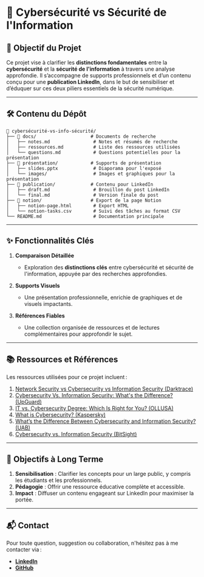 # 🔐 **Cybersécurité vs Sécurité de l'Information**  


## 🎯 **Objectif du Projet**  

Ce projet vise à clarifier les **distinctions fondamentales** entre la **cybersécurité** et la **sécurité de l'information** à travers une analyse approfondie. Il s’accompagne de supports professionnels et d’un contenu conçu pour une **publication LinkedIn**, dans le but de sensibiliser et d’éduquer sur ces deux piliers essentiels de la sécurité numérique.  

---

## 🛠️ **Contenu du Dépôt**  

```plaintext
📂 cybersécurité-vs-info-sécurité/
├── 📁 docs/                    # Documents de recherche
│   ├── notes.md                # Notes et résumés de recherche
│   ├── ressources.md           # Liste des ressources utilisées
│   └── questions.md            # Questions potentielles pour la présentation
├── 📁 présentation/            # Supports de présentation
│   ├── slides.pptx             # Diaporama pour l'exposé
│   └── images/                 # Images et graphiques pour la présentation
├── 📁 publication/             # Contenu pour LinkedIn
│   ├── draft.md                # Brouillon du post LinkedIn
│   └── final.md                # Version finale du post
├── 📁 notion/                  # Export de la page Notion
│   ├── notion-page.html        # Export HTML
│   └── notion-tasks.csv        # Suivi des tâches au format CSV
└── README.md                   # Documentation principale
```

---

## ✨ **Fonctionnalités Clés**  

1. **Comparaison Détaillée**  
   - Exploration des **distinctions clés** entre cybersécurité et sécurité de l'information, appuyée par des recherches approfondies.  

2. **Supports Visuels**  
   - Une présentation professionnelle, enrichie de graphiques et de visuels impactants.  


3. **Références Fiables**  
   - Une collection organisée de ressources et de lectures complémentaires pour approfondir le sujet.  

---

## 📚 **Ressources et Références**  

Les ressources utilisées pour ce projet incluent :  

1. [Network Security vs Cybersecurity vs Information Security (Darktrace)](https://darktrace.com/fr/cyber-ai-glossary/network-security-vs-cybersecurity-vs-information-security)  
2. [Cybersecurity Vs. Information Security: What's the Difference? (UpGuard)](https://www.upguard.com/blog/cyber-security-information-security)  
3. [IT vs. Cybersecurity Degree: Which Is Right for You? (OLLUSA)](https://www.ollusa.edu/blog/it-vs-cybersecurity-degree.html)  
4. [What is Cybersecurity? (Kaspersky)](https://www.kaspersky.com/resource-center/definitions/what-is-cyber-security)  
5. [What’s the Difference Between Cybersecurity and Information Security? (UAB)](https://businessdegrees.uab.edu/blog/whats-the-difference-between-cybersecurity-and-information-security/)  
6. [Cybersecurity vs. Information Security (BitSight)](https://www.bitsight.com/blog/cybersecurity-vs-information-security)  

---


## 🎯 **Objectifs à Long Terme**  

1. **Sensibilisation** : Clarifier les concepts pour un large public, y compris les étudiants et les professionnels.  
2. **Pédagogie** : Offrir une ressource éducative complète et accessible.  
3. **Impact** : Diffuser un contenu engageant sur LinkedIn pour maximiser la portée.  

---

## 📬 **Contact**  

Pour toute question, suggestion ou collaboration, n'hésitez pas à me contacter via :  

- **[LinkedIn](https://www.linkedin.com/in/sunnoogo-caleb-tapsoba-130584292/)**  
- **[GitHub](https://github.com/Sunnoogo77)**  
